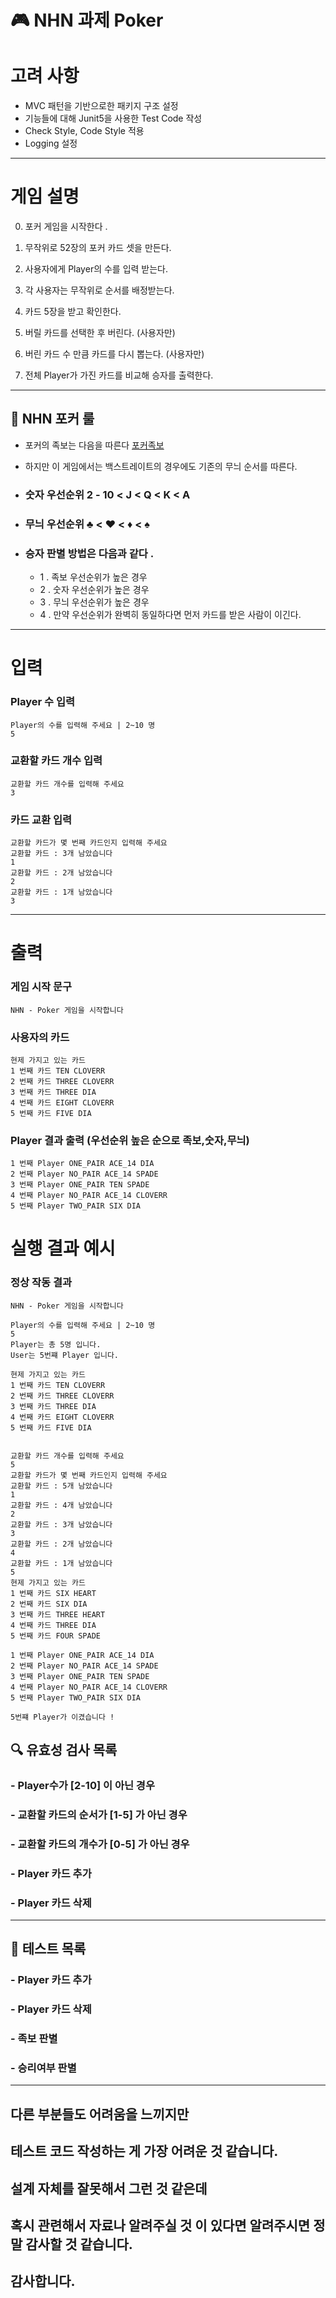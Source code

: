 # 🎮 NHN 과제 Poker



# 고려 사항

- MVC 패턴을 기반으로한 패키지 구조 설정
- 기능들에 대해 Junit5을 사용한 Test Code 작성
- Check Style, Code Style 적용
- Logging 설정

---


# 게임 설명

0. 포커 게임을 시작한다 .


1. 무작위로 52장의 포커 카드 셋을 만든다.


2. 사용자에게 Player의 수를 입력 받는다.


3. 각 사용자는 무작위로 순서를 배정받는다.


4. 카드 5장을 받고 확인한다.


5. 버릴 카드를 선택한 후 버린다. (사용자만)


6. 버린 카드 수 만큼 카드를 다시 뽑는다. (사용자만)


7. 전체 Player가 가진 카드를 비교해 승자를 출력한다. 

---

## 🎯 NHN 포커 룰 

- 포커의 족보는 다음을 따른다 [포커족보](https://lunavenia.tistory.com/171)
- 하지만 이 게임에서는 백스트레이트의 경우에도 기존의 무늬 순서를 따른다.
- ### 숫자 우선순위 2 - 10 < J < Q < K < A
- ### 무늬 우선순위  ♣ < ♥  < ♦ < ♠

- ### 승자 판별 방법은 다음과 같다 .
  - 1 . 족보 우선순위가 높은 경우 
  - 2 . 숫자 우선순위가 높은 경우 
  - 3 . 무늬 우선순위가 높은 경우 
  - 4 . 만약 우선순위가 완벽히 동일하다면 먼저 카드를 받은 사람이 이긴다.

---

# 입력

### Player 수 입력

```
Player의 수를 입력해 주세요 | 2~10 명 
5
```

### 교환할 카드 개수 입력

```
교환할 카드 개수를 입력해 주세요
3
```

### 카드 교환 입력

```
교환할 카드가 몇 번째 카드인지 입력해 주세요
교환할 카드 : 3개 남았습니다
1
교환할 카드 : 2개 남았습니다
2
교환할 카드 : 1개 남았습니다
3
```

---

# 출력

### 게임 시작 문구

```
NHN - Poker 게임을 시작합니다
```

### 사용자의 카드 

```
현제 가지고 있는 카드
1 번째 카드 TEN CLOVERR 
2 번째 카드 THREE CLOVERR 
3 번째 카드 THREE DIA 
4 번째 카드 EIGHT CLOVERR 
5 번째 카드 FIVE DIA 
```

### Player 결과 출력  (우선순위 높은 순으로 족보,숫자,무늬)

```
1 번째 Player ONE_PAIR ACE_14 DIA 
2 번째 Player NO_PAIR ACE_14 SPADE 
3 번째 Player ONE_PAIR TEN SPADE 
4 번째 Player NO_PAIR ACE_14 CLOVERR 
5 번째 Player TWO_PAIR SIX DIA 
```


# 실행 결과 예시

### 정상 작동 결과

```
NHN - Poker 게임을 시작합니다

Player의 수를 입력해 주세요 | 2~10 명 
5
Player는 총 5명 입니다.
User는 5번쨰 Player 입니다.

현제 가지고 있는 카드
1 번째 카드 TEN CLOVERR 
2 번째 카드 THREE CLOVERR 
3 번째 카드 THREE DIA 
4 번째 카드 EIGHT CLOVERR 
5 번째 카드 FIVE DIA 


교환할 카드 개수를 입력해 주세요
5
교환할 카드가 몇 번째 카드인지 입력해 주세요
교환할 카드 : 5개 남았습니다
1
교환할 카드 : 4개 남았습니다
2
교환할 카드 : 3개 남았습니다
3
교환할 카드 : 2개 남았습니다
4
교환할 카드 : 1개 남았습니다
5
현제 가지고 있는 카드
1 번째 카드 SIX HEART 
2 번째 카드 SIX DIA 
3 번째 카드 THREE HEART 
4 번째 카드 THREE DIA 
5 번째 카드 FOUR SPADE 

1 번째 Player ONE_PAIR ACE_14 DIA 
2 번째 Player NO_PAIR ACE_14 SPADE 
3 번째 Player ONE_PAIR TEN SPADE 
4 번째 Player NO_PAIR ACE_14 CLOVERR 
5 번째 Player TWO_PAIR SIX DIA 

5번쨰 Player가 이겼습니다 !
```


## 🔍 유효성 검사 목록


### - Player수가 [2-10] 이 아닌 경우  

### - 교환할 카드의 순서가 [1-5] 가 아닌 경우

### - 교환할 카드의 개수가 [0-5] 가 아닌 경우 

### - Player 카드 추가

### - Player 카드 삭제

---

## 🧪 테스트 목록 

### - Player 카드 추가 

### - Player 카드 삭제 

### - 족보 판별 

### - 승리여부 판별

---

## 다른 부분들도 어려움을 느끼지만 
## 테스트 코드 작성하는 게 가장 어려운 것 같습니다.
## 설계 자체를 잘못해서 그런 것 같은데
## 혹시 관련해서 자료나 알려주실 것 이 있다면 알려주시면 정말 감사할 것 같습니다.
## 감사합니다.

